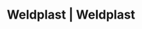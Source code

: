 ---
Link: "file:/Users/vinayakpatel/Downloads/www.weldplast.cz/eshop_products_compare/add/eshop-products-variant179"
product_name: "null"
product_id: "null"
title: "Weldplast | Weldplast"
product_desc: ""
product_specs: ""
product_downloads: ""
href: ""
accessories: ""
similar_products: ""
---